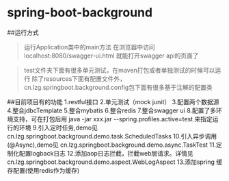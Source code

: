 # spring-boot-background

##运行方式
>运行Application类中的main方法
在浏览器中访问
localhost:8080/swagger-ui.html
就能打开swagger api的页面了

>test文件夹下面有很多单元测试，在maven打包或者单独测试的时候可以运行
除了resources下面有配置文件外，cn.lzg.springboot.background.config包下面有很多基于注解的配置类


##目前项目有的功能
	1.restful接口
	2.单元测试（mock junit）
	3.配置两个数据源
	4.整合jdbcTemplate
	5.整合mybatis
	6.整合redis
	7.整合swagger ui
	8.配置了多环境支持，可在打包后用 java -jar xxx.jar --spring.profiles.active=test 来指定运行的环境
	9.引入定时任务,demo见 cn.lzg.springboot.background.demo.task.ScheduledTasks
	10.引入异步调用(@Async),demo见 cn.lzg.springboot.background.demo.async.TaskTest
	11.定制化配置logback日志
	12.添加aop日志拦截，拦截web层请求。详情见 cn.lzg.springboot.background.demo.aspect.WebLogAspect
	13.添加spring 缓存配置(使用redis作为缓存)